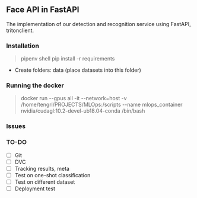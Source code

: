 ## Face API in FastAPI
The implementation of our detection and recognition service using FastAPI, tritonclient.

### Installation
> pipenv shell
> pip install -r requirements
- Create folders: data (place datasets into this folder)

### Running the docker
> docker run --gpus all -it --network=host -v /home/tengri/PROJECTS/MLOps:/scripts --name mlops_container nvidia/cudagl:10.2-devel-ub18.04-conda /bin/bash 

### Issues

### TO-DO
- [ ] Git
- [ ] DVC
- [ ] Tracking results, meta
- [ ] Test on one-shot classification
- [ ] Test on different dataset
- [ ] Deployment test
